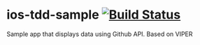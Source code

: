 # ios-tdd-sample [![Build Status](https://travis-ci.org/manas-chaudhari/ios-tdd-sample.svg?branch=master)](https://travis-ci.org/manas-chaudhari/ios-tdd-sample)

Sample app that displays data using Github API. Based on VIPER

